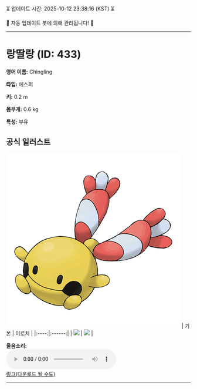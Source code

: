 
⏳ 업데이트 시간: 2025-10-12 23:38:16 (KST) ⏳

🤖 자동 업데이트 봇에 의해 관리됩니다! 🤖

---

# 랑딸랑 (ID: 433)
**영어 이름:** Chingling

**타입:** 에스퍼

**키:** 0.2 m

**몸무게:** 0.6 kg

**특성:** 부유

## 공식 일러스트
![](https://raw.githubusercontent.com/PokeAPI/sprites/master/sprites/pokemon/other/official-artwork/433.png)
| 기본 | 이로치 |
|:----:|:------:|
| <img src="http://play.pokemonshowdown.com/sprites/ani/chingling.gif" width="200"> | <img src="http://play.pokemonshowdown.com/sprites/ani-shiny/chingling.gif" width="200"> |

**울음소리:**<br><audio controls src="https://raw.githubusercontent.com/PokeAPI/cries/main/cries/pokemon/latest/433.ogg"></audio><br> [링크(다운로드 될 수도)](https://raw.githubusercontent.com/PokeAPI/cries/main/cries/pokemon/latest/433.ogg)


---
